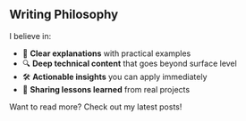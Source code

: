 ## Writing Philosophy

I believe in:
- 📝 **Clear explanations** with practical examples
- 🔍 **Deep technical content** that goes beyond surface level
- 🛠️ **Actionable insights** you can apply immediately
- 🌟 **Sharing lessons learned** from real projects

Want to read more? Check out my latest posts!
